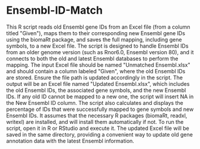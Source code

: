 # Ensembl-ID-Match
This R script reads old Ensembl gene IDs from an Excel file (from a column titled "Given"), maps them to their corresponding new Ensembl gene IDs using the biomaRt package, and saves the full mapping, including gene symbols, to a new Excel file. The script is designed to handle Ensembl IDs from an older genome version (such as Rnor6.0, Ensembl version 80), and it connects to both the old and latest Ensembl databases to perform the mapping. The input Excel file should be named "Unmatched Ensembl.xlsx" and should contain a column labeled "Given", where the old Ensembl IDs are stored. Ensure the file path is updated accordingly in the script. The output will be an Excel file named "Updated Ensembl.xlsx", which includes the old Ensembl IDs, the associated gene symbols, and the new Ensembl IDs. If any old ID cannot be mapped to a new one, the script will insert NA in the New Ensembl ID column. The script also calculates and displays the percentage of IDs that were successfully mapped to gene symbols and new Ensembl IDs. It assumes that the necessary R packages (biomaRt, readxl, writexl) are installed, and will install them automatically if not. To run the script, open it in R or RStudio and execute it. The updated Excel file will be saved in the same directory, providing a convenient way to update old gene annotation data with the latest Ensembl information.

